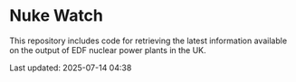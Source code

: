 # Nuke Watch

This repository includes code for retrieving the latest information available on the output of EDF nuclear power plants in the UK.

Last updated: 2025-07-14 04:38